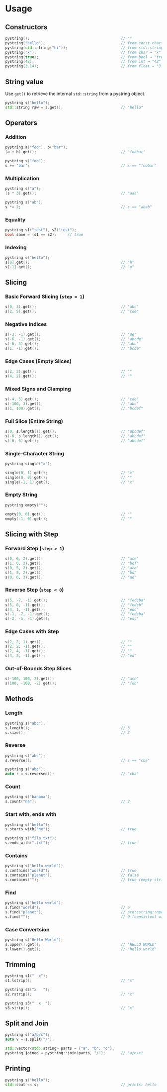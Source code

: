 # Usage

## Constructors

```cpp
pystring();                                         // ""
pystring("hello");                                  // from const char*
pystring(std::string("hi"));                        // from std::string
pystring('x');                                      // from char → "x"
pystring(true);                                     // from bool → "true"
pystring(42);                                       // from int → "42"
pystring(3.14);                                     // from float → "3.140000"
```

## String value

Use `get()` to retrieve the internal `std::string` from a pystring object.

```cpp
pystring s("hello");
std::string raw = s.get();                          // "hello"
```

## Operators

### Addition

```cpp
pystring a("foo"), b("bar");
(a + b).get();                                      // "foobar"

pystring s("foo");
s += "bar";                                         // s == "foobar"
```

### Multiplication

```cpp
pystring s("a");
(s * 3).get();                                      // "aaa"

pystring s("ab");
s *= 2;                                             // s == "abab"
```

### Equality

```cpp
pystring s1("test"), s2("test");
bool same = (s1 == s2);     // true
```

### Indexing

```cpp
pystring s("hello");
s[0].get();                                         // "h"
s[-1].get();                                        // "o"
```

## Slicing

### Basic Forward Slicing (`step = 1`)

```cpp
s(0, 3).get();                                      // "abc"
s(2, 5).get();                                      // "cde"
```

### Negative Indices

```cpp
s(-3, -1).get();                                    // "de"
s(-6, -1).get();                                    // "abcde"
s(-6, 3).get();                                     // "abc"
s(1, -1).get();                                     // "bcde"
```

### Edge Cases (Empty Slices)

```cpp
s(2, 2).get();                                      // ""
s(4, 2).get();                                      // ""
```

### Mixed Signs and Clamping

```cpp
s(-4, 5).get();                                     // "cde"
s(-100, 3).get();                                   // "abc"
s(1, 100).get();                                    // "bcdef"
```

### Full Slice (Entire String)

```cpp
s(0, s.length()).get();                             // "abcdef"
s(-6, s.length()).get();                            // "abcdef"
s(-6, 6).get();                                     // "abcdef"
```

### Single-Character String

```cpp
pystring single("x");

single(0, 1).get();                                 // "x"
single(0, 0).get();                                 // ""
single(-1, 1).get();                                // "x"
```

### Empty String

```cpp
pystring empty("");

empty(0, 0).get();                                  // ""
empty(-1, 0).get();                                 // ""
```

## Slicing with Step

### Forward Step (`step > 1`)

```cpp
s(0, 6, 2).get();                                   // "ace"
s(1, 6, 2).get();                                   // "bdf"
s(0, 5, 2).get();                                   // "ace"
s(1, 5, 2).get();                                   // "bd"
s(0, 6, 3).get();                                   // "ad"
```

### Reverse Step (`step < 0`)

```cpp
s(5, -7, -1).get();                                 // "fedcba"
s(5, 0, -1).get();                                  // "fedcb"
s(4, 1, -1).get();                                  // "edc"
s(-1, -7, -1).get();                                // "fedcba"
s(-2, -5, -1).get();                                // "edc"
```

### Edge Cases with Step

```cpp
s(2, 2, 1).get();                                   // ""
s(2, 2, -1).get();                                  // ""
s(2, 4, -1).get();                                  // ""
s(4, 2, -1).get();                                  // "ed"
```

### Out-of-Bounds Step Slices

```cpp
s(-100, 100, 2).get();                              // "ace"
s(100, -100, -2).get();                             // "fdb"
```

## Methods

### Length

```cpp
pystring s("abc");
s.length();                                         // 3
s.size();                                           // 3
```

### Reverse

```cpp
pystring s("abc");
s.reverse();                                        // s == "cba"

pystring s("abc");
auto r = s.reversed();                              // "cba"
```

### Count

```cpp
pystring s("banana");
s.count("na");                                      // 2
```

### Start with, ends with

```cpp
pystring s("hello");
s.starts_with("he");                                // true

pystring s("file.txt");
s.ends_with(".txt");                                // true
```

### Contains

```cpp
pystring s("hello world");
s.contains("world");                                // true
s.contains("planet");                               // false
s.contains("");                                     // true (empty string)
```

### Find

```cpp
pystring s("hello world");
s.find("world");                                    // 6
s.find("planet");                                   // std::string::npos
s.find("");                                         // 0 (consistent with std::string)
```

### Case Convertsion

```cpp
pystring s("Hello World");
s.upper().get();                                    // "HELLO WORLD"
s.lower().get();                                    // "hello world"
```

## Trimming

```cpp
pystring s1("  x");
s1.lstrip();                                        // "x"

pystring s2("x   ");
s2.rstrip();                                        // "x"

pystring s3("  x  ");
s3.strip();                                         // "x"
```

## Split and Join

```cpp
pystring s("a/b/c");
auto v = s.split("/");
```

```cpp
std::vector<std::string> parts = {"a", "b", "c"};
pystring joined = pystring::join(parts, "/");       // "a/b/c"
```

## Printing

```cpp
pystring s("hello");
std::cout << s;                                     // prints: hello
```
